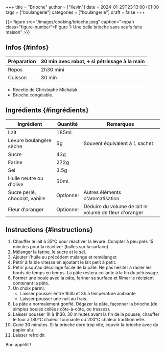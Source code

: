 +++
title = "Brioche"
author = ["Kevin"]
date = 2024-01-29T23:13:00+01:00
tags = ["boulangerie"]
categories = ["boulangerie"]
draft = false
+++

<a id="figure--Brioche"></a>

{{< figure src="/images/cooking/brioche.jpeg" caption="<span class=\"figure-number\">Figure 1: </span>Une belle brioche sans oeufs faite maison" >}}


## Infos {#infos}

| Préparation | 30 min avec robot, + si pétrissage à la main |
|-------------|----------------------------------------------|
| Repos       | 2h30 mini                                    |
| Cuisson     | 30 min                                       |

-   Recette de Christophe Michalak
-   Brioche congelable.


## Ingrédients {#ingrédients}

| Ingrédient                     | Quantité  | Remarques                                              |
|--------------------------------|-----------|--------------------------------------------------------|
| Lait                           | 185mL     |                                                        |
| Levure boulangère sèche        | 5g        | Souvent équivalent à 1 sachet                          |
| Sucre                          | 43g       |                                                        |
| Farine                         | 272g      |                                                        |
| Sel                            | 3.5g      |                                                        |
| Huile neutre ou d'olive        | 50mL      |                                                        |
| Sucre perlé, chocolat, vanille | Optionnel | Autres éléments d'aromatisation                        |
| Fleur d'oranger                | Optionnel | Déduire du volume de lait le volume de fleur d'oranger |


## Instructions {#instructions}

1.  Chauffer le lait à 35°C pour réactiver la levure. Compter à peu près 15 minutes pour la réactiver (bulles sur la surface)
2.  Mélanger la farine, le sucre et le sel.
3.  Ajouter l'huile au précédent mélange et remélanger.
4.  Pétrir à faible vitesse en ajoutant le lait petit à petit.
5.  Pétrir jusqu'au décollage facile de la pâte. Ne pas hésiter à racler les bords de temps en temps. La pâte restera collante à la fin du pétrissage.
6.  Former une boule avec la pâte, fariner sa surface et filmer le récipient contenant la pâte.
7.  Un choix parmi:
    -   Laisser pousser entre 1h30 et 3h à température ambiante
    -   Laisser pousser une nuit au frais.
8.  La pâte a normalement gonflé. Dégazer la pâte, façonner la brioche (de simples boules collées côte-à-côte, ou tresses).
9.  Laisser pousser 1h à 1h30. 30 minutes avant la fin de la pousse, chauffer le four à 180°C chaleur tournante ou 200°C chaleur traditionnelle.
10. Cuire 30 minutes. Si la brioche dore trop vite, couvrir la brioche avec du papier alu.
11. Laisser refroidir.

Bon appétit !
